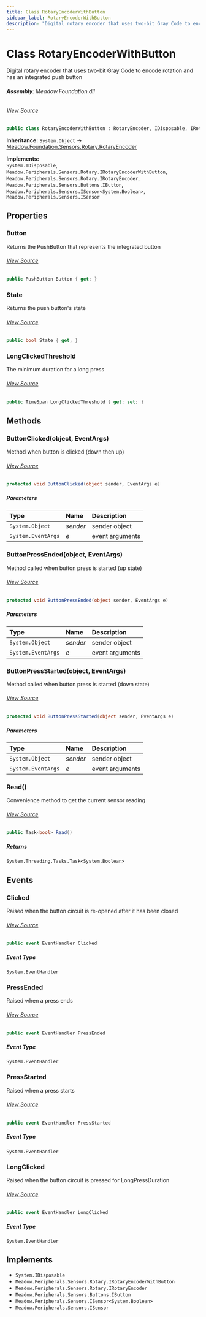 ```yaml
---
title: Class RotaryEncoderWithButton
sidebar_label: RotaryEncoderWithButton
description: "Digital rotary encoder that uses two-bit Gray Code to encode rotation and has an integrated push button"
---
```

# Class RotaryEncoderWithButton
Digital rotary encoder that uses two-bit Gray Code to encode rotation and has an integrated push button

###### **Assembly**: Meadow.Foundation.dll
###### [View Source](https://github.com/WildernessLabs/Meadow.Foundation.git/blob/develop/Source/Meadow.Foundation.Core/Sensors/Rotary/RotaryEncoderWithButton.cs#L12)
```csharp title="Declaration"
public class RotaryEncoderWithButton : RotaryEncoder, IDisposable, IRotaryEncoderWithButton, IRotaryEncoder, IButton, ISensor<bool>, ISensor
```
**Inheritance:** `System.Object` -> [Meadow.Foundation.Sensors.Rotary.RotaryEncoder](../Meadow.Foundation.Sensors.Rotary/RotaryEncoder)

**Implements:**  
`System.IDisposable`, `Meadow.Peripherals.Sensors.Rotary.IRotaryEncoderWithButton`, `Meadow.Peripherals.Sensors.Rotary.IRotaryEncoder`, `Meadow.Peripherals.Sensors.Buttons.IButton`, `Meadow.Peripherals.Sensors.ISensor<System.Boolean>`, `Meadow.Peripherals.Sensors.ISensor`

## Properties
### Button
Returns the PushButton that represents the integrated button
###### [View Source](https://github.com/WildernessLabs/Meadow.Foundation.git/blob/develop/Source/Meadow.Foundation.Core/Sensors/Rotary/RotaryEncoderWithButton.cs#L17)
```csharp title="Declaration"
public PushButton Button { get; }
```
### State
Returns the push button's state
###### [View Source](https://github.com/WildernessLabs/Meadow.Foundation.git/blob/develop/Source/Meadow.Foundation.Core/Sensors/Rotary/RotaryEncoderWithButton.cs#L22)
```csharp title="Declaration"
public bool State { get; }
```
### LongClickedThreshold
The minimum duration for a long press
###### [View Source](https://github.com/WildernessLabs/Meadow.Foundation.git/blob/develop/Source/Meadow.Foundation.Core/Sensors/Rotary/RotaryEncoderWithButton.cs#L47)
```csharp title="Declaration"
public TimeSpan LongClickedThreshold { get; set; }
```
## Methods
### ButtonClicked(object, EventArgs)
Method when button is clicked (down then up)
###### [View Source](https://github.com/WildernessLabs/Meadow.Foundation.git/blob/develop/Source/Meadow.Foundation.Core/Sensors/Rotary/RotaryEncoderWithButton.cs#L81)
```csharp title="Declaration"
protected void ButtonClicked(object sender, EventArgs e)
```

##### Parameters

| Type | Name | Description |
|:--- |:--- |:--- |
| `System.Object` | *sender* | sender object |
| `System.EventArgs` | *e* | event arguments |

### ButtonPressEnded(object, EventArgs)
Method called when button press is started (up state)
###### [View Source](https://github.com/WildernessLabs/Meadow.Foundation.git/blob/develop/Source/Meadow.Foundation.Core/Sensors/Rotary/RotaryEncoderWithButton.cs#L91)
```csharp title="Declaration"
protected void ButtonPressEnded(object sender, EventArgs e)
```

##### Parameters

| Type | Name | Description |
|:--- |:--- |:--- |
| `System.Object` | *sender* | sender object |
| `System.EventArgs` | *e* | event arguments |

### ButtonPressStarted(object, EventArgs)
Method called when button press is started (down state)
###### [View Source](https://github.com/WildernessLabs/Meadow.Foundation.git/blob/develop/Source/Meadow.Foundation.Core/Sensors/Rotary/RotaryEncoderWithButton.cs#L101)
```csharp title="Declaration"
protected void ButtonPressStarted(object sender, EventArgs e)
```

##### Parameters

| Type | Name | Description |
|:--- |:--- |:--- |
| `System.Object` | *sender* | sender object |
| `System.EventArgs` | *e* | event arguments |

### Read()
Convenience method to get the current sensor reading
###### [View Source](https://github.com/WildernessLabs/Meadow.Foundation.git/blob/develop/Source/Meadow.Foundation.Core/Sensors/Rotary/RotaryEncoderWithButton.cs#L109)
```csharp title="Declaration"
public Task<bool> Read()
```

##### Returns

`System.Threading.Tasks.Task<System.Boolean>`
## Events
### Clicked
Raised when the button circuit is re-opened after it has been closed
###### [View Source](https://github.com/WildernessLabs/Meadow.Foundation.git/blob/develop/Source/Meadow.Foundation.Core/Sensors/Rotary/RotaryEncoderWithButton.cs#L27)
```csharp title="Declaration"
public event EventHandler Clicked
```
##### Event Type
`System.EventHandler`
### PressEnded
Raised when a press ends
###### [View Source](https://github.com/WildernessLabs/Meadow.Foundation.git/blob/develop/Source/Meadow.Foundation.Core/Sensors/Rotary/RotaryEncoderWithButton.cs#L32)
```csharp title="Declaration"
public event EventHandler PressEnded
```
##### Event Type
`System.EventHandler`
### PressStarted
Raised when a press starts
###### [View Source](https://github.com/WildernessLabs/Meadow.Foundation.git/blob/develop/Source/Meadow.Foundation.Core/Sensors/Rotary/RotaryEncoderWithButton.cs#L37)
```csharp title="Declaration"
public event EventHandler PressStarted
```
##### Event Type
`System.EventHandler`
### LongClicked
Raised when the button circuit is pressed for LongPressDuration
###### [View Source](https://github.com/WildernessLabs/Meadow.Foundation.git/blob/develop/Source/Meadow.Foundation.Core/Sensors/Rotary/RotaryEncoderWithButton.cs#L42)
```csharp title="Declaration"
public event EventHandler LongClicked
```
##### Event Type
`System.EventHandler`

## Implements

* `System.IDisposable`
* `Meadow.Peripherals.Sensors.Rotary.IRotaryEncoderWithButton`
* `Meadow.Peripherals.Sensors.Rotary.IRotaryEncoder`
* `Meadow.Peripherals.Sensors.Buttons.IButton`
* `Meadow.Peripherals.Sensors.ISensor<System.Boolean>`
* `Meadow.Peripherals.Sensors.ISensor`
